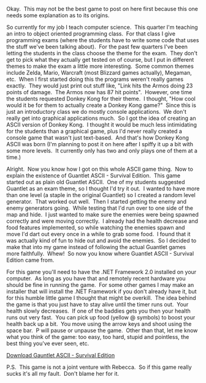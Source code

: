 Okay.  This may not be the best game to post on here first because this one needs some explanation as to its origins.  

So currently for my job I teach computer science.  This quarter I'm teaching an intro to object oriented programming class.  For that class I give programming exams (where the students have to write some code that uses the stuff we've been talking about).  For the past few quarters I've been letting the students in the class choose the theme for the exam.  They don't get to pick what they actually get tested on of course, but I put in different themes to make the exam a little more interesting.  Some common themes include Zelda, Mario, Warcraft (most Blizzard games actually), Megaman, etc.  When I first started doing this the programs weren't really games exactly.  They would just print out stuff like, "Link hits the Armos doing 23 points of damage.  The Armos now has 87 hit points".  However, one time the students requested Donkey Kong for their theme.  I thought, "How cool would it be for them to actually create a Donkey Kong game?"  Since this is just an introductory class we do mostly console applications.  We don't really get into graphical applications much.  So I got the idea of creating an ASCII version of Donkey Kong.  I thought it would be much less intimidating for the students than a graphical game, plus I'd never really created a console game that wasn't just text-based.  And that's how Donkey Kong ASCII was born (I'm planning to post it on here after I spiffy it up a bit with some more levels.  It currently only has two and only plays one of them at a time.)

Alright.  Now you know how I got on this whole ASCII game thing.  Now to explain the existence of Guantlet ASCII - Survival Edition.  This game started out as plain old Guantlet ASCII.  One of my students suggested Guantlet as an exam theme, so I thought I'd try it out.  I wanted to have more than one level (a staple in the original Guantlet) so I created a random level generator.  That worked out well.  Then I started getting the enemy and enemy generators going.  While testing that I'd run over to one side of the map and hide.  I just wanted to make sure the enemies were being spawned correctly and were moving correctly.  I already had the health decrease and food features implemented, so while watching the enemies spawn and move I'd dart out every once in a while to grab some food.  I found that it was actually kind of fun to hide out and avoid the enemies.  So I decided to make that into my game instead of following the actual Guantlet games more faithfully.  Whew!  So now you know where Guantlet ASCII - Survival Edition came from.

For this game you'll need to have the .NET Framework 2.0 installed on your computer.  As long as you have that and remotely recent hardware you should be fine in running the game.  For some other games I may make an installer that will install the .NET Framework if you don't already have it, but for this humble little game I thought that might be overkill.  The idea behind the game is that you just have to stay alive until the timer runs out.  Your health slowly decreases.  If one of the baddies gets you then your health runs out very fast.  You can pick up food (yellow @ symbols) to boost your health back up a bit.  You move using the arrow keys and shoot using the space bar.  P will pause or unpause the game.  Other than that, let me know what you think of the game: too easy, too hard, stupid and pointless, the best thing you've ever seen, etc.

[Download Gauntlet ASCII - Survival Edition](/gauntlet-ascii-survival-edition.html)

P.S.  This game is not a joint venture with Rebecca.  So if this game really sucks it's all my fault.  Don't blame her for it.
